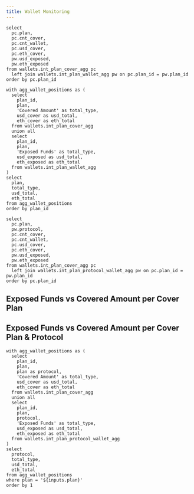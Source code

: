 ```yaml
---
title: Wallet Monitoring
---
```


```plan_cover_list
select
  pc.plan,
  pc.cnt_cover,
  pc.cnt_wallet,
  pc.usd_cover,
  pc.eth_cover,
  pw.usd_exposed,
  pw.eth_exposed
from wallets.int_plan_cover_agg pc
  left join wallets.int_plan_wallet_agg pw on pc.plan_id = pw.plan_id
order by pc.plan_id
```

```plan_cover_stack
with agg_wallet_positions as (
  select
    plan_id,
    plan,
    'Covered Amount' as total_type,
    usd_cover as usd_total,
    eth_cover as eth_total
  from wallets.int_plan_cover_agg
  union all
  select
    plan_id,
    plan,
    'Exposed Funds' as total_type,
    usd_exposed as usd_total,
    eth_exposed as eth_total
  from wallets.int_plan_wallet_agg
)
select
  plan,
  total_type,
  usd_total,
  eth_total
from agg_wallet_positions
order by plan_id
```

```plan_cover_protocol_list
select
  pc.plan,
  pw.protocol,
  pc.cnt_cover,
  pc.cnt_wallet,
  pc.usd_cover,
  pc.eth_cover,
  pw.usd_exposed,
  pw.eth_exposed
from wallets.int_plan_cover_agg pc
  left join wallets.int_plan_protocol_wallet_agg pw on pc.plan_id = pw.plan_id
order by pc.plan_id
```

## Exposed Funds vs Covered Amount per Cover Plan

<DataTable data={plan_cover_list}>
  <Column id=plan title="plan"/>
  <Column id=cnt_cover title="# covers" />
  <Column id=cnt_wallet title="# wallets" />
  <Column id=usd_cover title="cover ($)" />
  <Column id=eth_cover title="cover (Ξ)" />
  <Column id=usd_exposed title="funds exposed ($)" />
  <Column id=eth_exposed title="funds exposed (Ξ)" />
</DataTable>

<Tabs>
  <Tab label='USD'>
    <BarChart 
      data={plan_cover_stack}
      title='Totals'
      x=plan
      y=usd_total
      series=total_type
      swapXY=true
      type=grouped
      sort=false
    />
    <BarChart 
      data={plan_cover_stack}
      title='% Share'
      x=plan
      y=usd_total
      series=total_type
      type=stacked100
      labels=true
      swapXY=true
      sort=false
    />
  </Tab>
  <Tab label='ETH'>
    <BarChart 
      data={plan_cover_stack}
      title='Totals'
      x=plan
      y=eth_total
      series=total_type
      swapXY=true
      type=grouped
      sort=false
    />
    <BarChart 
      data={plan_cover_stack}
      title="% Share"
      x=plan
      y=eth_total
      series=total_type
      type=stacked100
      labels=true
      swapXY=true
      sort=false
    />
  </Tab>
</Tabs>

## Exposed Funds vs Covered Amount per Cover Plan & Protocol

<DataTable data={plan_cover_protocol_list}>
  <Column id=plan title="plan" />
  <Column id=protocol title="protocol"/>
  <Column id=cnt_cover title="# covers" />
  <Column id=cnt_wallet title="# wallets" />
  <Column id=usd_cover title="cover ($)" />
  <Column id=eth_cover title="cover (Ξ)" />
  <Column id=usd_exposed title="funds exposed ($)" />
  <Column id=eth_exposed title="funds exposed (Ξ)" />
</DataTable>

<ButtonGroup name=plan title="Select Plan">
    <ButtonGroupItem valueLabel="Entry Cover" value="Entry Cover" />
    <ButtonGroupItem valueLabel="Essential Cover" value="Essential Cover" />
    <ButtonGroupItem valueLabel="Elite Cover" value="Elite Cover" default />
</ButtonGroup>

```plan_cover_protocol_stack
with agg_wallet_positions as (
  select
    plan_id,
    plan,
    plan as protocol,
    'Covered Amount' as total_type,
    usd_cover as usd_total,
    eth_cover as eth_total
  from wallets.int_plan_cover_agg
  union all
  select
    plan_id,
    plan,
    protocol,
    'Exposed Funds' as total_type,
    usd_exposed as usd_total,
    eth_exposed as eth_total
  from wallets.int_plan_protocol_wallet_agg
)
select
  protocol,
  total_type,
  usd_total,
  eth_total
from agg_wallet_positions
where plan = '${inputs.plan}'
order by 1
```

<Tabs>
  <Tab label='USD'>
    <BarChart 
      data={plan_cover_protocol_stack}
      title='Totals'
      x=total_type
      y=usd_total
      series=protocol
      swapXY=true
    />
  </Tab>
  <Tab label='ETH'>
    <BarChart 
      data={plan_cover_protocol_stack}
      title='Totals'
      x=total_type
      y=eth_total
      series=protocol
      swapXY=true
    />
  </Tab>
</Tabs>

<LastRefreshed prefix="Data last updated"/>
